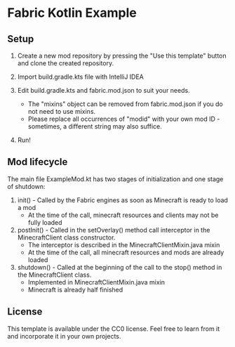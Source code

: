 # Fabric Kotlin Example

## Setup

1. Create a new mod repository by pressing the "Use this template" button and clone the created repository.

2. Import build.gradle.kts file with IntelliJ IDEA

3. Edit build.gradle.kts and fabric.mod.json to suit your needs.
    * The "mixins" object can be removed from fabric.mod.json if you do not need to use mixins.
    * Please replace all occurrences of "modid" with your own mod ID - sometimes, a different string may also suffice.
4. Run!

## Mod lifecycle

The main file ExampleMod.kt has two stages of initialization and one stage of shutdown:
1. init() - Called by the Fabric engines as soon as Minecraft is ready to load a mod
   * At the time of the call, minecraft resources and clients may not be fully loaded
2. postInit() - Called in the setOverlay() method call interceptor in the MinecraftClient class constructor.
   * The interceptor is described in the MinecraftClientMixin.java mixin
   * At the time of the call, all minecraft resources and mods are already loaded
3. shutdown() - Called at the beginning of the call to the stop() method in the MinecraftClient class.
   * Implemented in MinecraftClientMixin.java mixin
   * Minecraft is already half finished

## License

This template is available under the CC0 license. Feel free to learn from it and incorporate it in your own projects.
